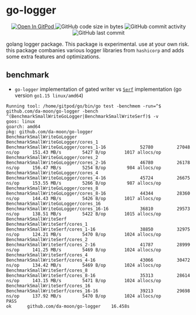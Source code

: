 # go-logger

<p align="center">
  <a href="https://gitpod.io#https://github.com/da-moon/go-logger">
    <img src="https://img.shields.io/badge/open%20in-gitpod-blue?logo=gitpod" alt="Open In GitPod">
  </a>
  <img src="https://img.shields.io/github/languages/code-size/da-moon/go-logger" alt="GitHub code size in bytes">
  <img src="https://img.shields.io/github/commit-activity/w/da-moon/go-logger" alt="GitHub commit activity">
  <img src="https://img.shields.io/github/last-commit/da-moon/go-logger/master" alt="GitHub last commit">
</p>

golang logger package. This package is experimental. use at your own risk.
this package combanies various logger libraries from `hashicorp` and adds some extra features and optimizations.


## benchmark

- `go-logger` implementation of gated writer vs [`Serf`](github.com/hashicorp/serf) implementation (go version `go1.15 linux/amd64`)

```
Running tool: /home/gitpod/go/bin/go test -benchmem -run=^$ github.com/da-moon/go-logger -bench ^(BenchmarkSmallWriteGoLogger|BenchmarkSmallWriteSerf)$ -v
goos: linux
goarch: amd64
pkg: github.com/da-moon/go-logger
BenchmarkSmallWriteGoLogger
BenchmarkSmallWriteGoLogger/cores_1
BenchmarkSmallWriteGoLogger/cores_1-16         	   52780	     27048 ns/op	 151.43 MB/s	    5427 B/op	    1017 allocs/op
BenchmarkSmallWriteGoLogger/cores_2
BenchmarkSmallWriteGoLogger/cores_2-16         	   46780	     26178 ns/op	 156.47 MB/s	    5254 B/op	     984 allocs/op
BenchmarkSmallWriteGoLogger/cores_4
BenchmarkSmallWriteGoLogger/cores_4-16         	   45724	     26675 ns/op	 153.55 MB/s	    5266 B/op	     987 allocs/op
BenchmarkSmallWriteGoLogger/cores_8
BenchmarkSmallWriteGoLogger/cores_8-16         	   44344	     28360 ns/op	 144.43 MB/s	    5426 B/op	    1017 allocs/op
BenchmarkSmallWriteGoLogger/cores_16
BenchmarkSmallWriteGoLogger/cores_16-16        	   36810	     29573 ns/op	 138.51 MB/s	    5422 B/op	    1015 allocs/op
BenchmarkSmallWriteSerf
BenchmarkSmallWriteSerf/cores_1
BenchmarkSmallWriteSerf/cores_1-16             	   38850	     32975 ns/op	 124.21 MB/s	    5470 B/op	    1024 allocs/op
BenchmarkSmallWriteSerf/cores_2
BenchmarkSmallWriteSerf/cores_2-16             	   41787	     28999 ns/op	 141.25 MB/s	    5469 B/op	    1024 allocs/op
BenchmarkSmallWriteSerf/cores_4
BenchmarkSmallWriteSerf/cores_4-16             	   43066	     30472 ns/op	 134.42 MB/s	    5469 B/op	    1024 allocs/op
BenchmarkSmallWriteSerf/cores_8
BenchmarkSmallWriteSerf/cores_8-16             	   35313	     28614 ns/op	 143.15 MB/s	    5471 B/op	    1024 allocs/op
BenchmarkSmallWriteSerf/cores_16
BenchmarkSmallWriteSerf/cores_16-16            	   39213	     29698 ns/op	 137.92 MB/s	    5470 B/op	    1024 allocs/op
PASS
ok  	github.com/da-moon/go-logger	16.458s
```
